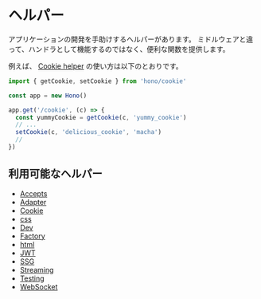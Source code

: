 # ヘルパー

アプリケーションの開発を手助けするヘルパーがあります。 ミドルウェアと違って、ハンドラとして機能するのではなく、便利な関数を提供します。

例えば、 [Cookie helper](/docs/helpers/cookie) の使い方は以下のとおりです。

```ts
import { getCookie, setCookie } from 'hono/cookie'

const app = new Hono()

app.get('/cookie', (c) => {
  const yummyCookie = getCookie(c, 'yummy_cookie')
  // ...
  setCookie(c, 'delicious_cookie', 'macha')
  //
})
```

## 利用可能なヘルパー

- [Accepts](/docs/helpers/accepts)
- [Adapter](/docs/helpers/adapter)
- [Cookie](/docs/helpers/cookie)
- [css](/docs/helpers/css)
- [Dev](/docs/helpers/dev)
- [Factory](/docs/helpers/factory)
- [html](/docs/helpers/html)
- [JWT](/docs/helpers/jwt)
- [SSG](/docs/helpers/ssg)
- [Streaming](/docs/helpers/streaming)
- [Testing](/docs/helpers/testing)
- [WebSocket](/docs/helpers/websocket)
